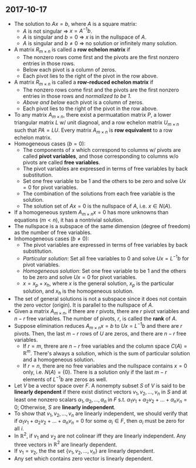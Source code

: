 ## 2017-10-17

- The solution to $Ax=b$, where $A$ is a square matrix:
    - $A$ is not singular &rArr; $x=A^{-1}b$.
    - $A$ is singular and $b=0$ &rArr; $x$ is in the nullspace of $A$.
    - $A$ is singular and $b\ne0$ &rArr; no solution or infinitely many solution.
- A matrix $R_{m\times n}$ is called a __row echelon matrix__ if
    - The nonzero rows come first and the pivots are the first nonzero entries in those rows.
    - Below each pivot is a column of zeros.
    - Each pivot lies to the right of the pivot in the row above.
- A matrix $R_{m\times n}$ is called a __row-reduced echelon matrix__ if
    - The nonzero rows come first and the pivots are the first nonzero entries in those rows and _normalized to be 1_.
    - _Above and below_ each pivot is a column of zeros.
    - Each pivot lies to the right of the pivot in the row above.
- To any matrix $A_{m\times n}$, there exist a permuatation matrix $P$, a lower triangular matrix $L$ w/ unit diagnoal, and a row echelon matrix $U_{m\times n}$ such that $PA = LU$. Every matrix $A_{m\times n}$ is __row equivalent__ to a row echelon matrix.
- Homogeneous cases ($b=0$):
    - The components of $x$ which correspond to columns w/ pivots are called __pivot variables__, and those corresponding to columns w/o pivots are called __free variables__.
    - The pivot variables are expressed in terms of free variables by back substitution.
    - Set one free variable to be 1 and the others to be zero and solve $Ux=0$ for pivot variables.
    - The combination of the solutions from each free variable is the solution.
    - The solution set of $Ax=0$ is the nullspace of $A$, i.e. $x\in N(A)$.
- If a homogeneous system $A_{m\times n}x = 0$ has more unknowns than equations ($m < n$), it has a nontrivial solution.
- The nullspace is a subspace of the same dimension (degree of freedom) as the number of free variables.
- Inhomogeneous cases ($b\ne0$):
    - The pivot variables are expressed in terms of free variables by back substitution.
    - _Particular solution_: Set all free variables to 0 and solve $Ux=L^{-1}b$ for pivot variables.
    - _Homogeneous solution_: Set one free variable to be 1 and the others to be zero and solve $Ux=0$ for pivot variables.
    - $x=x_p+x_h$, where $x$ is the general solution, $x_p$ is the particular solution, and $x_h$ is the homogeneous solution.
- The set of general solutions is not a subspace since it does not contain the zero vector (origin). It is parallel to the nullspace of $A$.
- Given a matrix $A_{m\times n}$, if there are $r$ pivots, there are $r$ pivot variables and $n-r$ free variables. The number of pivots, $r$, is called the __rank__ of $A$.
- Suppose elimination reduces $A_{m\times n}x=b$ to $Ux=L^{-1}b$ and there are $r$ pivots. Then, the last $m-r$ rows of $U$ are zeros, and there are $n-r$ free variables.
    - If $r=m$, threre are $n-r$ free variables and the column space $C(A) = \mathbb{R}^m$. There's always a solution, which is the sum of particular solution and a homogeneous solution.
    - If $r=n$, there are no free variables and the nullspace contains $x=0$ only, i.e. $N(A) = \{0\}$. There is a solution only if the last $m-r$ elements of $L^{-1}b$ are zeros as well.
- Let $V$ be a vector space over $F$. A nonempty subset $S$ of $V$ is said to be __linearly dependent__ if there exist distinct vectors $v_1,v_2,...,v_n$ in $S$ and at least one nonzero scalars $\alpha_1,\alpha_2,...,\alpha_n$ in $F$ s.t. $\alpha_1v_1  + \alpha_2v_2 + ... + \alpha_n v_n=0$; Otherwise, $S$ are __linearly independent__.
- To show that $v_1,v_2,...,v_n$ are linearly independent, we should verify that if $\alpha_1v_1  + \alpha_2v_2 + ... + \alpha_n v_n=0$ for some $\alpha_i\in F$, then $\alpha_i$ must be zero for all $i$.
- In $\mathbb{R}^2$, if $v_1$ and $v_2$ are not colinear iff they are linearly independent. Any three vectors in $\mathbb{R}^2$ are linearly dependent.
- If $v_1=v_2$, the the set $\{v_1,v_2,...,v_n\}$ are linearly dependent.
- Any set which contains zero vector is linearly dependent.
